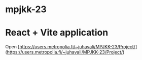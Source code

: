 # mpjkk-23

<h1>React + Vite application</h1>

Open [https://users.metropolia.fi/~juhavali/MPJKK-23/Project/] (https://users.metropolia.fi/~juhavali/MPJKK-23/Project/)
